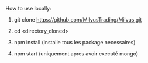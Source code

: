 How to use locally:

1) git clone https://github.com/MilvusTrading/Milvus.git

2) cd <directory_cloned>

3) npm install (installe tous les package necessaires)

4) npm start (uniquement apres avoir executé mongo)
